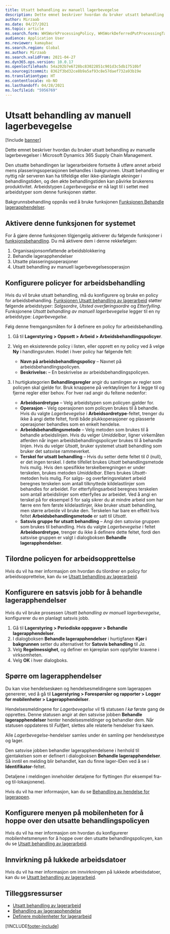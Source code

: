 ```yaml
---
title: Utsatt behandling av manuell lagerbevegelse
description: Dette emnet beskriver hvordan du bruker utsatt behandling av manuelle lagerbevegelser i Microsoft Dynamics 365 Supply Chain Management.
author: Mirzaab
ms.date: 04/27/2021
ms.topic: article
ms.search.form: WHSWorkProcessingPolicy, WHSWorkDeferredPutProcessingTask
audience: Application User
ms.reviewer: kamaybac
ms.search.region: Global
ms.author: Mirzaab
ms.search.validFrom: 2021-04-27
ms.dyn365.ops.version: 10.0.17
ms.openlocfilehash: 54a202b7e6728bc83022851c901d3c5db17510bf
ms.sourcegitcommit: 8362f3bd32ce8b9a5af93c8e57daef732a93b19e
ms.translationtype: HT
ms.contentlocale: nb-NO
ms.lasthandoff: 04/28/2021
ms.locfileid: "5956769"
---
```

# <a name="deferred-processing-of-manual-inventory-movement"></a>Utsatt behandling av manuell lagerbevegelse

[!include [banner](../includes/banner.md)]

Dette emnet beskriver hvordan du bruker utsatt behandling av manuelle lagerbevegelser i Microsoft Dynamics 365 Supply Chain Management.

Den utsatte behandlingen lar lagerarbeidere fortsette å utføre annet arbeid mens plasseringsoperasjonen behandles i bakgrunnen. Utsatt behandling er nyttig når serveren kan ha tilfeldige eller ikke-planlagte økninger i behandlingstiden, og den økte behandlingstiden kan påvirke brukerens produktivitet. Arbeidstypen *Lagerbevegelse* er nå lagt til i settet med arbeidstyper som denne funksjonen støtter.

Bakgrunnsbehandling oppnås ved å bruke funksjonen [Funksjonen Behandle lagerapphendelser](warehouse-app-events.md).

## <a name="turn-on-this-feature-for-your-system"></a>Aktivere denne funksjonen for systemet

For å gjøre denne funksjonen tilgjengelig aktiverer du følgende funksjoner i [funksjonsbehandling](../../fin-ops-core/fin-ops/get-started/feature-management/feature-management-overview.md). Du må aktivere dem i denne rekkefølgen:

1. Organisasjonsomfattende arbeidsblokkering
1. Behandle lagerapphendelser
1. Utsatte plasseringsoperasjoner
1. Utsatt behandling av manuell lagerbevegelsesoperasjon

## <a name="configure-the-work-processing-policies"></a>Konfigurere policyer for arbeidsbehandling

Hvis du vil bruke utsatt behandling, må du konfigurere og bruke en policy for arbeidsbehandling. [Funksjonen Utsatt behandling av lagerarbeid](deferred-put.md) støtter følgende arbeidstyper: *Salgsordre*, *Utsted overføringsordre* og *Etterfylling*. Funksjonene *Utsatt behandling av manuell lagerbevegelse* legger til en ny arbeidstype: *Lagerbevegelse*.

Følg denne fremgangsmåten for å definere en policy for arbeidsbehandling.

1. Gå til **Lagerstyring \> Oppsett \> Arbeid \> Arbeidsbehandlingspolicyer**.
1. Velg en eksisterende policy i listen, eller opprett en ny policy ved å velge **Ny** i handlingsruten. Hodet i hver policy har følgende felt:

    - **Navn på arbeidsbehandlingspolicy** – Navnet på arbeidsbehandlingspolicyen.
    - **Beskrivelse:** – En beskrivelse av arbeidsbehandlingspolicyen.

1. I hurtigkategorien **Behandlingsregler** angir du samlingen av regler som policyen skal gjelde for. Bruk knappene på verktøylinjen for å legge til og fjerne regler etter behov. For hver rad angir du feltene nedenfor:

    - **Arbeidsordretype** – Velg arbeidstypen som policyen gjelder for.
    - **Operasjon** – Velg operasjonen som policyen brukes til å behandle. Hvis du valgte *Lagerbevegelse* i **Arbeidsordretype**-feltet, trenger du ikke å angi dette feltet, fordi både plukkoperasjoner og plasserte operasjoner behandles som en enkelt hendelse.
    - **Arbeidsbehandlingsmetode** – Velg metoden som brukes til å behandle arbeidslinjen. Hvis du velger *Umiddelbar*, ligner virkemåten atferden når ingen arbeidsbehandlingspolicyer brukes til å behandle linjen. Hvis du velger *Utsatt*, bruker systemet utsatt behandling som bruker det satsvise rammeverket.
    - **Terskel for utsatt behandling** – Hvis du setter dette feltet til *0* (null), er det ingen terskel. I dette tilfellet brukes *Utsatt* behandlingsmetode hvis mulig. Hvis den spesifikke terskelberegningen er under terskelen, brukes metoden *Umiddelbar*. Ellers brukes *Utsatt*-metoden hvis mulig. For salgs- og overføringsrelatert arbeid beregnes terskelen som antall tilknyttede kildelastlinjer som behandles for arbeidet. For etterfyllingsarbeid beregnes terskelen som antall arbeidslinjer som etterfylles av arbeidet. Ved å angi en terskel på for eksempel *5* for salg sikrer du at mindre arbeid som har færre enn fem første kildelastlinjer, ikke bruker utsatt behandling, men større arbeide vil bruke den. Terskelen har bare en effekt hvis feltet **Arbeidsbehandlingsmetode** er satt til *Utsatt*.
    - **Satsvis gruppe for utsatt behandling** – Angi den satsvise gruppen som brukes til behandling. Hvis du valgte *Lagerbevegelse* i feltet **Arbeidsordretype**, trenger du ikke å definere dette feltet, fordi den satsvise gruppen er valgt i dialogboksen **Behandle lagerapphendelser**.

## <a name="assign-the-work-creation-policy"></a>Tilordne policyen for arbeidsopprettelse

Hvis du vil ha mer informasjon om hvordan du tilordner en policy for arbeidsopprettelse, kan du se [Utsatt behandling av lagerarbeid](deferred-put.md).

## <a name="set-up-a-batch-job-to-process-warehouse-app-events"></a>Konfigurere en satsvis jobb for å behandle lagerapphendelser

Hvis du vil bruke prosessen *Utsatt behandling av manuell lagerbevegelse*, konfigurerer du en planlagt satsvis jobb.

1. Gå til **Lagerstyring \> Periodiske oppgaver \> Behandle lagerapphendelser**.
1. I dialogboksen **Behandle lagerapphendelser** i hurtigfanen **Kjør i bakgrunnen** setter du alternativet for **Satsvis behandling** til *Ja*.
1. Velg **Regelmessighet**, og definer en kjøreplan som oppfyller kravene i virksomheten.
1. Velg **OK** i hver dialogboks.

## <a name="inquire-about-the-warehouse-app-events"></a>Spørre om lagerapphendelser

Du kan vise hendelseskøen og hendelsesmeldingene som lagerappen genererer, ved å gå til **Lagerstyring \> Forespørsler og rapporter \> Logger for mobilenheter \> Lagerapphendelser**.

Hendelsesmeldingene for *Lagerbevegelse* vil få statusen *I kø* første gang de opprettes. Denne statusen angir at den satsvise jobben **Behandle lagerapphendelser** henter hendelsesmeldinger og behandler dem. Når statusen oppdateres til *Fullført*, slettes alle relaterte hendelser fra køen.

Alle *Lagerbevegelse*-hendelser samles under én samling per hendelsestype og lager.

Den satsvise jobben behandler lagerapphendelsene i henhold til gjentakelsen som er definert i dialogboksen **Behandle lagerapphendelser**. Så inntil en melding blir behandlet, kan du finne lager-IDen ved å se i **Identifikator**-feltet.

Detaljene i meldingen inneholder detaljene for flyttingen (for eksempel fra- og til-lokasjonene).

Hvis du vil ha mer informasjon, kan du se [Behandling av hendelse for lagerappen](warehouse-app-events.md).

## <a name="configure-the-mobile-device-menu-to-skip-the-deferred-processing-policy"></a>Konfigurere menyen på mobilenheten for å hoppe over den utsatte behandlingspolicyen

Hvis du vil ha mer informasjon om hvordan du konfigurerer mobilenhetsmenyen for å hoppe over den utsatte behandlingspolicyen, kan du se [Utsatt behandling av lagerarbeid](deferred-put.md).

## <a name="impact-on-closed-work-dates"></a>Innvirkning på lukkede arbeidsdatoer

Hvis du vil ha mer informasjon om innvirkningen på lukkede arbeidsdatoer, kan du se [Utsatt behandling av lagerarbeid](deferred-put.md).

## <a name="additional-resources"></a>Tilleggsressurser

- [Utsatt behandling av lagerarbeid](deferred-put.md)
- [Behandling av lagerapphendelse](warehouse-app-events.md)
- [Definere mobilenheter for lagerarbeid](configure-mobile-devices-warehouse.md)

[!INCLUDE[footer-include](../../includes/footer-banner.md)]
